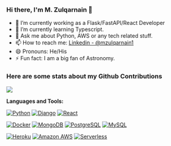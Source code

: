 ### Hi there, I'm M. Zulqarnain 👋

- 🔭 I’m currently working as a Flask/FastAPI/React Developer
- 🌱 I’m currently learning Typescript.
- 💬 Ask me about Python, AWS or any tech related stuff.
- 📫 How to reach me: [Linkedin - @mzulqarnain1](https://www.linkedin.com/in/mzulqarnain1/) 
- 😄 Pronouns: He/His
- ⚡ Fun fact: I am a big fan of Astronomy.


### Here are some stats about my Github Contributions
<img align="center" src="https://github-readme-stats.vercel.app/api?username=mzulqarnain1&custom_title=Contributions &show_icons=true&theme=dark&hide=stars&count_private=true&include_all_commits=true" />


**Languages and Tools:**  

[![Python](https://img.shields.io/badge/-Python-black?style=flat-square&logo=python&logoColor=white&link=https://github.com/mzulqarnain1/)](https://github.com/mzulqarnain1/)
[![Django](https://img.shields.io/badge/-Django-black?style=flat-square&logo=django&link=https://github.com/mzulqarnain1/)](https://github.com/mzulqarnain1/)
[![React](https://img.shields.io/badge/-React-black?style=flat-square&logo=react&link=https://github.com/mzulqarnain1/)](https://github.com/mzulqarnain1/)

[![Docker](https://img.shields.io/badge/-Docker-black?style=flat-square&logo=docker&link=https://github.com/mzulqarnain1/)](https://github.com/mzulqarnain1/)
[![MongoDB](https://img.shields.io/badge/-MongoDB-black?style=flat-square&logo=mongodb&link=https://github.com/mzulqarnain1/)](https://github.com/mzulqarnain1/)
[![PostgreSQL](https://img.shields.io/badge/-PostgreSQL-336791?style=flat-square&logo=postgresql&link=https://github.com/mzulqarnain1/)](https://github.com/mzulqarnain1/)
[![MySQL](https://img.shields.io/badge/-MySQL-black?style=flat-square&logo=mysql&link=https://github.com/mzulqarnain1/)](https://github.com/mzulqarnain1/)

[![Heroku](https://img.shields.io/badge/-Heroku-430098?style=flat-square&logo=heroku&link=https://github.com/mzulqarnain1/)](https://github.com/mzulqarnain1/)
[![Amazon AWS](https://img.shields.io/badge/Amazon%20AWS-232F3E?style=flat-square&logo=amazon-aws&link=https://github.com/mzulqarnain1/)](https://github.com/mzulqarnain1/)
[![Serverless](https://img.shields.io/badge/-Serverless-black?style=flat-square&logo=serverless&link=https://github.com/mzulqarnain1/)](https://github.com/mzulqarnain1/)
